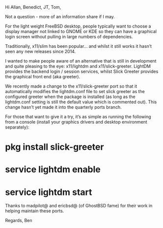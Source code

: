 Hi Allan, Benedict, JT, Tom,

Not a question - more of an information share if I may.

For the light weight FreeBSD desktop, people typically want to choose a display manager not linked to GNOME or KDE so they can have a graphical login screen without pulling in large numbers of dependencies.

Traditionally, x11/slim has been popular… and whilst it still works it hasn’t seen any new releases since 2014.

I wanted to make people aware of an alternative that is still in development and quite pleasing to the eye: x11/lightdm and x11/slick-greeter. LightDM provides the backend login / session services, whilst Slick Greeter provides the graphical front end (aka greeter).

We recently made a change to the x11/slick-greeter port so that it automatically modifies the lightdm.conf file to set slick greeter as the configured greeter when the package is installed (as long as the lightdm.conf setting is still the default value which is commented out). This change hasn’t yet made it into the quarterly ports branch.

For those that want to give it a try, it’s as simple as running the following from a console (install your graphics drivers and desktop environment separately):
# pkg install slick-greeter
# service lightdm enable
# service lightdm start

Thanks to madpilot@ and ericbsd@ (of GhostBSD fame) for their work in helping maintain these ports.

Regards,
Ben